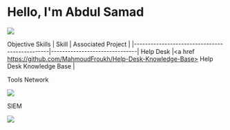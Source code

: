 # Hello, I'm Abdul Samad
<a href="https://www.linkedin.com/in/
abdul-samad200/">
<a href=""><img src="https://img.shields.io/badge/-LinkedIn-0072b1?&style=for-the-badge&logo=linkedin&logoColor=white" /></a>




Objective
Skills
| Skill                                         | Associated Project            |
|-----------------------------------------------|-------------------------------|
 Help Desk                                      |<a href https://github.com/MahmoudFroukh/Help-Desk-Knowledge-Base> Help Desk Knowledge Base </a> |  


Tools
Network
<div>
    <img src="https://img.shields.io/badge/-Wireshark-1679A7?&style=for-the-badge&logo=Wireshark&logoColor=white" />
</div>


SIEM
<div>
    <img src="https://img.shields.io/badge/-Splunk-000000?&style=for-the-badge&logo=Splunk&logoColor=white" />
</div>


